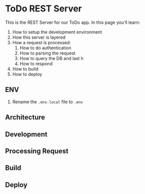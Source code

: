 # ToDo REST Server

This is the REST Server for our ToDo app. In this page you'll learn:

1. How to setup the development environment
2. How this server is layered
3. How a request is processed:
   1. How to do authentication
   2. How to parsing the request
   3. How to query the DB and last h
   4. How to respond
4. How to build
5. How to deploy

## ENV

1. Rename the `.env.local` file to `.env`

## Architecture

## Development

## Processing Request

## Build

## Deploy
